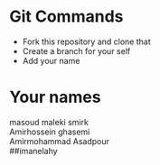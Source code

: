 # Git Commands

- Fork this repository and clone that
- Create a branch for your self
- Add your name


# Your names

masoud maleki smirk
<br />
Amirhossein ghasemi
<br />
Amirmohammad Asadpour
<br />
##imanelahy
<!-- //iman elahy maktab71 -->
